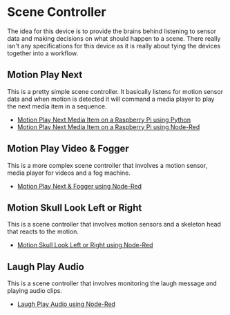# Scene Controller
The idea for this device is to provide the brains behind listening to sensor data and making decisions on what should happen to a scene.  There really isn't any specifications for this device as it is really about tying the devices together into a workflow.   

## Motion Play Next
This is a pretty simple scene controller.  It basically listens for motion sensor data and when motion is detected it will command a media player to play the next media item in a sequence.
* [Motion Play Next Media Item on a Raspberry Pi using Python](MotionPlayNext/RaspberryPi/)
* [Motion Play Next Media Item on a Raspberry Pi using Node-Red](MotionPlayNext/RaspberryPi/NodeRed.md)    

## Motion Play Video & Fogger
This is a more complex scene controller that involves a motion sensor, media player for videos and a fog machine.  
* [Motion Play Next & Fogger using Node-Red](MotionVideoAndFogger/NodeRed/README.md)    

## Motion Skull Look Left or Right
This is a scene controller that involves motion sensors and a skeleton head that reacts to the motion.  
* [Motion Skull Look Left or Right using Node-Red](MotionSkull/NodeRed/README.md)    

## Laugh Play Audio
This is a scene controller that involves monitoring the laugh message and playing audio clips.  
* [Laugh Play Audio using Node-Red](LaughPlayAudio/NodeRed/README.md)